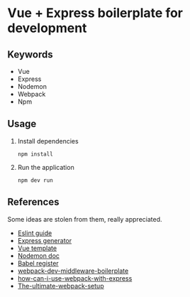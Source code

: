 Vue + Express boilerplate for development
=========================================

## Keywords

- Vue
- Express
- Nodemon
- Webpack
- Npm

## Usage

1. Install dependencies

   `npm install`

2. Run the application

   `npm dev run`

## References

Some ideas are stolen from them, really appreciated.

- [Eslint guide](http://eslint.org/docs/user-guide/getting-started)
- [Express generator](http://expressjs.com/en/starter/generator.html)
- [Vue template](https://github.com/vuejs-templates/webpack)
- [Nodemon doc](https://github.com/remy/nodemon#nodemon)
- [Babel register](http://www.ruanyifeng.com/blog/2016/01/babel.html)
- [webpack-dev-middleware-boilerplate](https://github.com/madole/webpack-dev-middleware-boilerplate/tree/master/src)
- [how-can-i-use-webpack-with-express](http://stackoverflow.com/questions/31102035/how-can-i-use-webpack-with-express)
- [The-ultimate-webpack-setup](http://www.christianalfoni.com/articles/2015_04_19_The-ultimate-webpack-setup)
